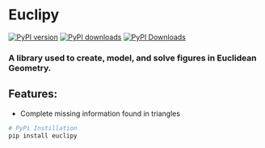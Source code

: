# Euclipy
[![PyPI version](https://badge.fury.io/py/euclipy.svg)](https://badge.fury.io/py/euclipy)
[![PyPI downloads](https://img.shields.io/pypi/dm/euclipy.svg?color=lime)](https://img.shields.io/pypi/dm/euclipy?color=lime)
[![PyPI Downloads](https://img.shields.io/pypi/dm/numpy.svg?label=PyPI%20downloads)](https://pypi.org/project/euclipy/)


### A library used to create, model, and solve figures in Euclidean Geometry.
## Features:

- Complete missing information found in triangles
```sh
# PyPi Instillation
pip install euclipy
```
